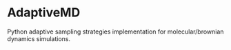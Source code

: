 # AdaptiveMD
Python adaptive sampling strategies implementation for molecular/brownian dynamics simulations.
